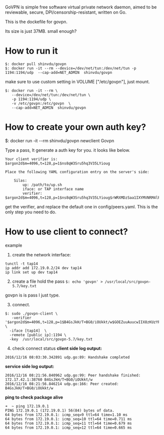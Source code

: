 

GoVPN is simple free software virtual private network daemon, aimed to
be reviewable, secure, DPI/censorship-resistant, written on Go.

This is the dockefile for govpn. 

Its size is just 37MB.  small enough?

# How to run it

```
$: docker pull shinvdu/govpn
$: docker run -it --rm --device=/dev/net/tun:/dev/net/tun -p 1194:1194/udp  --cap-add=NET_ADMIN  shinvdu/govpn
```

make sure to use custom setting in VOLUME ["/etc/govpn"], just mount. 

```
$: docker run -it --rm \
   --device=/dev/net/tun:/dev/net/tun \
   -p 1194:1194/udp \
   -v /etc/govpn:/etc/govpn  \
   --cap-add=NET_ADMIN  shinvdu/govpn
```

# How to create your own auth key?

$: docker run -it --rm  shinvdu/govpn newclient Govpn


Type a pass, It generate a auth key for you. it looks like below. 
```
Your client verifier is: $argon2d$m=4096,t=128,p=1$ns8qW3Sru5hq3V35LYioug

Place the following YAML configuration entry on the server's side:

    Silas:
        up: /path/to/up.sh
        iface: or TAP interface name
        verifier: $argon2d$m=4096,t=128,p=1$ns8qW3Sru5hq3V35LYioug$rWRXMDzSaa1IXYMVNRM4lPlJ929fkbjhorudL6iRc9I

```

get the verifier, and replace the default one in config/peers.yaml. This is the only step you need to do. 


# How to use client to connect?

example

1. create the network interface:
```
tunctl -t tap14
ip addr add 172.19.0.2/24 dev tap14
ip link set up dev tap14
```

2. create a file hold the pass
```$: echo 'govpn' > /usr/local/src/govpn-5.7/key.txt```

govpn is is pass I just type. 

3. connect. 

```
$: sudo ./govpn-client \
   -verifier  '$argon2d$m=4096,t=128,p=1$B4GsJkH/T+BG0/iOUkkt/w$GOEZuuAuucwIIX8zKUzYPeVdQxJpudO3jB1rv1rjztk'  \
  -iface [tap14]  \
  -remote [public ip]:1194 \
  -key  /usr/local/src/govpn-5.7/key.txt
```

4. check connect status
**client side log output:**

```2016/12/16 08:03:30.342891 udp.go:89: Handshake completed```

**service side log output:**

```
2016/12/16 08:21:56.840962 udp.go:99: Peer handshake finished: 172.17.42.1:38760 B4GsJkH/T+BG0/iOUkkt/w
2016/12/16 08:21:56.846214 udp.go:166: Peer created: B4GsJkH/T+BG0/iOUkkt/w
```

**ping to check package alive**

```
➜  ~ ping 172.19.0.1                                                                                                                                                                                            
PING 172.19.0.1 (172.19.0.1) 56(84) bytes of data.
64 bytes from 172.19.0.1: icmp_seq=9 ttl=64 time=1.10 ms
64 bytes from 172.19.0.1: icmp_seq=10 ttl=64 time=0.711 ms
64 bytes from 172.19.0.1: icmp_seq=11 ttl=64 time=0.679 ms
64 bytes from 172.19.0.1: icmp_seq=12 ttl=64 time=0.665 ms
```

